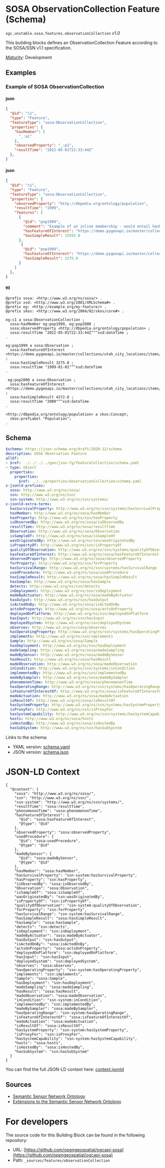 
# SOSA ObservationCollection Feature (Schema)

`ogc.unstable.sosa.features.observationCollection` *v1.0*

This building blocks defines an ObservationCollection Feature according to the SOSA/SSN v1.1 specification.

[*Maturity*](https://github.com/cportele/ogcapi-building-blocks#building-block-maturity): Development

## Examples

### Example of SOSA ObservationCollection
#### json
```json
{ 
  "@id": "c1",
  "type": "Feature",
  "featureType": "sosa:ObservationCollection",
  "properties": {
    "hasMember": [
      "_:a1"
    ],
    "observedProperty": "_:p1",
    "resultTime": "2022-05-01T22:33:44Z"
  },
}
```

#### json
```json
{ 
  "@id": "c1",
  "type": "Feature",
  "featureType": "sosa:ObservationCollection",
  "properties": {
    "observedProperty": "http://dbpedia.org/ontology/population",
    "resultTime": "1999",
    "features": [
      { 
        "@id": "pop1999",
        "comment": "Example of an inline membership - would entail hasMember relations",
        "hasFeatureOfInterest": "https://demo.pygeoapi.io/master/collections/utah_city_locations/items/Spanish%20Fork",
        "hasSimpleResult": 15555.0
      },
       { 
        "@id": "pop1999",
        "hasFeatureOfInterest": "https://demo.pygeoapi.io/master/collections/utah_city_locations/items/Salem",
        "hasSimpleResult": 3275.0
      }
    ]
  },
}
```

#### ttl
```ttl
@prefix sosa: <http://www.w3.org/ns/sosa/> .
@prefix xsd: <http://www.w3.org/2001/XMLSchema#> .
@prefix eg: <http://example.org/my-feature/> .
@prefix skos: <http://www.w3.org/2004/02/skos/core#> .

eg:c1 a sosa:ObservationCollection ;
  sosa:hasMember eg:pop1999, eg:pop2000 ;
  sosa:observedProperty <http://dbpedia.org/ontology/population> ;
  sosa:resultTime "2022-05-01T22:33:44Z"^^xsd:dateTime ;
.

eg:pop1999 a sosa:Observation ;
  sosa:hasFeatureOfInterest <https://demo.pygeoapi.io/master/collections/utah_city_locations/items/Salem> ;
  sosa:hasSimpleResult 3275.0 ;
  sosa:resultTime "1999-01-01"^^xsd:dateTime
.

 eg:pop2000 a sosa:Observation ;
  sosa:hasFeatureOfInterest <https://demo.pygeoapi.io/master/collections/utah_city_locations/items/Salem> ;
  sosa:hasSimpleResult 4372.0 ;
  sosa:resultTime "2000"^^xsd:dateTime
.

<http://dbpedia.org/ontology/population> a skos:Concept;
  skos:prefLabel "Population";
.
```

## Schema

```yaml
$schema: https://json-schema.org/draft/2020-12/schema
description: SOSA Observation Feature
allOf:
- $ref: ../../../../geo/json-fg/featureCollection/schema.yaml
- type: object
  properties:
    properties:
      $ref: ../../properties/observationCollection/schema.yaml
x-jsonld-prefixes:
  sosa: http://www.w3.org/ns/sosa/
  ssn: http://www.w3.org/ns/ssn/
  ssn-system: http://www.w3.org/ns/ssn/systems/
x-jsonld-extra-terms:
  hasSurvivalProperty: http://www.w3.org/ns/ssn/systems/hasSurvivalProperty
  hasMember: http://www.w3.org/ns/sosa/hasMember
  hasProperty: http://www.w3.org/ns/ssn/hasProperty
  isObservedBy: http://www.w3.org/ns/sosa/isObservedBy
  resultTime: http://www.w3.org/ns/sosa/resultTime
  Observation: http://www.w3.org/ns/sosa/Observation
  isSampleOf: http://www.w3.org/ns/sosa/isSampleOf
  wasOriginatedBy: http://www.w3.org/ns/ssn/wasOriginatedBy
  isPropertyOf: http://www.w3.org/ns/ssn/isPropertyOf
  qualityOfObservation: http://www.w3.org/ns/ssn/systems/qualityOfObservation
  hasFeatureOfInterest: http://www.w3.org/ns/sosa/hasFeatureOfInterest
  observedProperty: http://www.w3.org/ns/sosa/observedProperty
  forProperty: http://www.w3.org/ns/ssn/forProperty
  hasSurvivalRange: http://www.w3.org/ns/ssn/systems/hasSurvivalRange
  usedProcedure: http://www.w3.org/ns/sosa/usedProcedure
  hasSimpleResult: http://www.w3.org/ns/sosa/hasSimpleResult
  hasSample: http://www.w3.org/ns/sosa/hasSample
  detects: http://www.w3.org/ns/ssn/detects
  inDeployment: http://www.w3.org/ns/ssn/inDeployment
  madeByActuator: http://www.w3.org/ns/sosa/madeByActuator
  hasOutput: http://www.w3.org/ns/ssn/hasOutput
  isActedOnBy: http://www.w3.org/ns/sosa/isActedOnBy
  actsOnProperty: http://www.w3.org/ns/sosa/actsOnProperty
  deployedOnPlatform: http://www.w3.org/ns/ssn/deployedOnPlatform
  hasInput: http://www.w3.org/ns/ssn/hasInput
  deployedSystem: http://www.w3.org/ns/ssn/deployedSystem
  observes: http://www.w3.org/ns/sosa/observes
  hasOperatingProperty: http://www.w3.org/ns/ssn/systems/hasOperatingProperty
  implements: http://www.w3.org/ns/ssn/implements
  Sample: http://www.w3.org/ns/sosa/Sample
  hasDeployment: http://www.w3.org/ns/ssn/hasDeployment
  madeSampling: http://www.w3.org/ns/sosa/madeSampling
  madeBySensor: http://www.w3.org/ns/sosa/madeBySensor
  hasResult: http://www.w3.org/ns/sosa/hasResult
  madeObservation: http://www.w3.org/ns/sosa/madeObservation
  inCondition: http://www.w3.org/ns/ssn/systems/inCondition
  implementedBy: http://www.w3.org/ns/ssn/implementedBy
  madeBySampler: http://www.w3.org/ns/sosa/madeBySampler
  phenomenonTime: http://www.w3.org/ns/sosa/phenomenonTime
  hasOperatingRange: http://www.w3.org/ns/ssn/systems/hasOperatingRange
  isFeatureOfInterestOf: http://www.w3.org/ns/sosa/isFeatureOfInterestOf
  madeActuation: http://www.w3.org/ns/sosa/madeActuation
  isResultOf: http://www.w3.org/ns/sosa/isResultOf
  hasSystemProperty: http://www.w3.org/ns/ssn/systems/hasSystemProperty
  isProxyFor: http://www.w3.org/ns/ssn/isProxyFor
  hasSystemCapability: http://www.w3.org/ns/ssn/systems/hasSystemCapability
  hosts: http://www.w3.org/ns/sosa/hosts
  isHostedBy: http://www.w3.org/ns/sosa/isHostedBy
  hasSubSystem: http://www.w3.org/ns/ssn/hasSubSystem

```

Links to the schema:

* YAML version: [schema.yaml](https://opengeospatial.github.io/bblocks/annotated-schemas/unstable/sosa/features/observationCollection/schema.json)
* JSON version: [schema.json](https://opengeospatial.github.io/bblocks/annotated-schemas/unstable/sosa/features/observationCollection/schema.yaml)


# JSON-LD Context

```jsonld
{
  "@context": {
    "sosa": "http://www.w3.org/ns/sosa/",
    "ssn": "http://www.w3.org/ns/ssn/",
    "ssn-system": "http://www.w3.org/ns/ssn/systems/",
    "resultTime": "sosa:resultTime",
    "phenomenonTime": "sosa:phenomenonTime",
    "hasFeatureOfInterest": {
      "@id": "sosa:hasFeatureOfInterest",
      "@type": "@id"
    },
    "observedProperty": "sosa:observedProperty",
    "usedProcedure": {
      "@id": "sosa:usedProcedure",
      "@type": "@id"
    },
    "madeBySensor": {
      "@id": "sosa:madeBySensor",
      "@type": "@id"
    },
    "hasMember": "sosa:hasMember",
    "hasSurvivalProperty": "ssn-system:hasSurvivalProperty",
    "hasProperty": "ssn:hasProperty",
    "isObservedBy": "sosa:isObservedBy",
    "Observation": "sosa:Observation",
    "isSampleOf": "sosa:isSampleOf",
    "wasOriginatedBy": "ssn:wasOriginatedBy",
    "isPropertyOf": "ssn:isPropertyOf",
    "qualityOfObservation": "ssn-system:qualityOfObservation",
    "forProperty": "ssn:forProperty",
    "hasSurvivalRange": "ssn-system:hasSurvivalRange",
    "hasSimpleResult": "sosa:hasSimpleResult",
    "hasSample": "sosa:hasSample",
    "detects": "ssn:detects",
    "inDeployment": "ssn:inDeployment",
    "madeByActuator": "sosa:madeByActuator",
    "hasOutput": "ssn:hasOutput",
    "isActedOnBy": "sosa:isActedOnBy",
    "actsOnProperty": "sosa:actsOnProperty",
    "deployedOnPlatform": "ssn:deployedOnPlatform",
    "hasInput": "ssn:hasInput",
    "deployedSystem": "ssn:deployedSystem",
    "observes": "sosa:observes",
    "hasOperatingProperty": "ssn-system:hasOperatingProperty",
    "implements": "ssn:implements",
    "Sample": "sosa:Sample",
    "hasDeployment": "ssn:hasDeployment",
    "madeSampling": "sosa:madeSampling",
    "hasResult": "sosa:hasResult",
    "madeObservation": "sosa:madeObservation",
    "inCondition": "ssn-system:inCondition",
    "implementedBy": "ssn:implementedBy",
    "madeBySampler": "sosa:madeBySampler",
    "hasOperatingRange": "ssn-system:hasOperatingRange",
    "isFeatureOfInterestOf": "sosa:isFeatureOfInterestOf",
    "madeActuation": "sosa:madeActuation",
    "isResultOf": "sosa:isResultOf",
    "hasSystemProperty": "ssn-system:hasSystemProperty",
    "isProxyFor": "ssn:isProxyFor",
    "hasSystemCapability": "ssn-system:hasSystemCapability",
    "hosts": "sosa:hosts",
    "isHostedBy": "sosa:isHostedBy",
    "hasSubSystem": "ssn:hasSubSystem"
  }
}
```

You can find the full JSON-LD context here:
[context.jsonld](https://opengeospatial.github.io/bblocks/annotated-schemas/unstable/sosa/features/observationCollection/context.jsonld)

## Sources

* [Semantic Sensor Network Ontology](https://www.w3.org/TR/vocab-ssn/)
* [Extensions to the Semantic Sensor Network Ontology](https://www.w3.org/TR/vocab-ssn-ext/)

# For developers

The source code for this Building Block can be found in the following repository:

* URL: [https://github.com/opengeospatial/ogcapi-sosa](https://github.com/opengeospatial/ogcapi-sosa)
* Path: `_sources/features/observationCollection`

